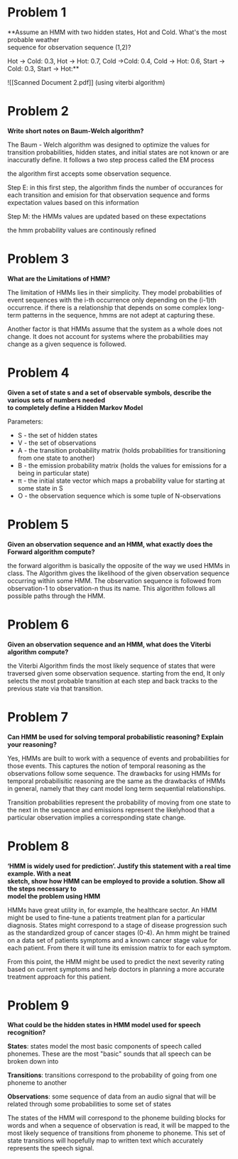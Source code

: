 # Problem 1 
**Assume an HMM with two hidden states, Hot and Cold. What's the most probable weather  
sequence for observation sequence (1,2)?  

Hot -> Cold: 0.3, Hot -> Hot: 0.7, Cold ->Cold: 0.4, Cold -> Hot: 0.6, Start -> Cold: 0.3, Start -> Hot:**

![[Scanned Document 2.pdf]]
(using viterbi algorithm)
# Problem 2
**Write short notes on Baum-Welch algorithm?**

The Baum - Welch algorithm was designed to optimize the values for transition probabilities, hidden states, and initial states are not known or are inaccuratly define. It follows a two step process called the EM process

the algorithm first accepts some observation sequence. 

Step E: in this first step, the algorithm finds the number of occurances for each transition and emision for that observation sequence and forms expectation values based on this information

Step M: the HMMs values are updated based on these expectations 

the hmm probability values are continously refined 

# Problem 3
**What are the Limitations of HMM?**

The limitation of HMMs lies in their simplicity. They model probabilities of event sequences with the i-th occurrence only depending on the (i-1)th occurrence. if there is a relationship that depends on some complex long-term patterns in the sequence, hmms are not adept at capturing these.

Another factor is that HMMs assume that the system as a whole does not change. It does not account for systems where the probabilities may change as a given sequence is followed. 


# Problem 4
**Given a set of state s and a set of observable symbols, describe the various sets of numbers needed  
to completely define a Hidden Markov Model**

Parameters:
- S - the set of hidden states 
- V - the set of observations 
- A - the transition probability matrix (holds probabilities for transitioning from one state to another)
- B - the emission probability matrix (holds the values for emissions for a being in particular state)
- π - the initial state vector which maps a probability value for starting at some state in S 
- O - the observation sequence which is some tuple of N-observations 

# Problem 5
**Given an observation sequence and an HMM, what exactly does the Forward algorithm compute?**

the forward algorithm is basically the opposite of the way we used HMMs in class. The Algorithm gives the likelihood of the given observation sequence occurring within some HMM. The observation sequence is followed from observation-1 to observation-n thus its name. This algorithm follows all possible paths through the HMM.


# Problem 6
**Given an observation sequence and an HMM, what does the Viterbi algorithm compute?**

the Viterbi Algorithm finds the most likely sequence of states that were traversed given some observation sequence. starting from the end, It only selects the most probable transition at each step and back tracks to the previous state via that transition. 

# Problem 7
**Can HMM be used for solving temporal probabilistic reasoning? Explain your reasoning?**

Yes, HMMs are built to work with a sequence of events and probabilities for those events. This captures the notion of temporal reasoning as the observations follow some sequence. The drawbacks for using HMMs for temporal probabilisitic reasoning are the same as the drawbacks of HMMs in general, namely that they cant model long term sequential relationships. 

Transition probabilities represent the probability of moving from one state to the next in the sequence and emissions represent the likelyhood that a particular observation implies a corresponding state change. 

# Problem 8
**‘HMM is widely used for prediction’. Justify this statement with a real time example. With a neat  
sketch, show how HMM can be employed to provide a solution. Show all the steps necessary to  
model the problem using HMM**

HMMs have great utility in, for example, the healthcare sector. An HMM might be used to fine-tune a patients treatment plan for a particular diagnosis. States might correspond to a stage of disease progression such as the standardized group of cancer stages (0-4). An hmm might be trained on a data set of patients symptoms and a known cancer stage value for each patient. From there it will tune its emission matrix to for each symptom. 

From this point, the HMM might be used to predict the next severity rating based on current symptoms and help doctors in planning a more accurate treatment approach for this patient. 

# Problem 9 

**What could be the hidden states in HMM model used for speech recognition?**

**States**: states model the most basic components of speech called phonemes. These are the most "basic" sounds that all speech can be broken down into

**Transitions**: transitions correspond to the probability of going from one phoneme to another 

**Observations**: some sequence of data from an audio signal that will be related through some probabilities to some set of states 

The states of the HMM will correspond to the phoneme building blocks for words and when a sequence of observation is read, it will be mapped to the most likely sequence of transitions from phoneme to phoneme.  This  set of state transitions will hopefully map to written text which accurately represents the speech signal. 